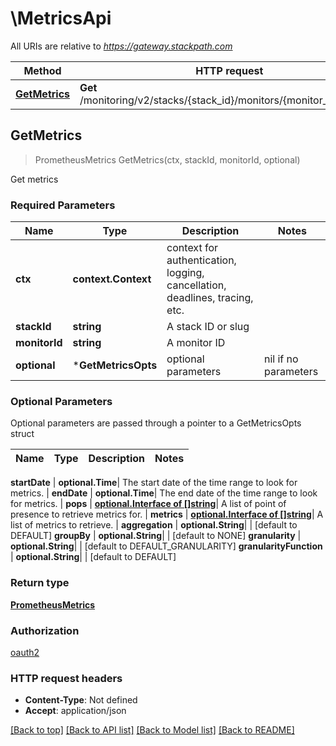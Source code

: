 # \MetricsApi

All URIs are relative to *https://gateway.stackpath.com*

Method | HTTP request | Description
------------- | ------------- | -------------
[**GetMetrics**](MetricsApi.md#GetMetrics) | **Get** /monitoring/v2/stacks/{stack_id}/monitors/{monitor_id}/metrics | Get metrics



## GetMetrics

> PrometheusMetrics GetMetrics(ctx, stackId, monitorId, optional)

Get metrics

### Required Parameters


Name | Type | Description  | Notes
------------- | ------------- | ------------- | -------------
**ctx** | **context.Context** | context for authentication, logging, cancellation, deadlines, tracing, etc.
**stackId** | **string**| A stack ID or slug | 
**monitorId** | **string**| A monitor ID | 
 **optional** | ***GetMetricsOpts** | optional parameters | nil if no parameters

### Optional Parameters

Optional parameters are passed through a pointer to a GetMetricsOpts struct


Name | Type | Description  | Notes
------------- | ------------- | ------------- | -------------


 **startDate** | **optional.Time**| The start date of the time range to look for metrics. | 
 **endDate** | **optional.Time**| The end date of the time range to look for metrics. | 
 **pops** | [**optional.Interface of []string**](string.md)| A list of point of presence to retrieve metrics for. | 
 **metrics** | [**optional.Interface of []string**](string.md)| A list of metrics to retrieve. | 
 **aggregation** | **optional.String**|  | [default to DEFAULT]
 **groupBy** | **optional.String**|  | [default to NONE]
 **granularity** | **optional.String**|  | [default to DEFAULT_GRANULARITY]
 **granularityFunction** | **optional.String**|  | [default to DEFAULT]

### Return type

[**PrometheusMetrics**](prometheusMetrics.md)

### Authorization

[oauth2](../README.md#oauth2)

### HTTP request headers

- **Content-Type**: Not defined
- **Accept**: application/json

[[Back to top]](#) [[Back to API list]](../README.md#documentation-for-api-endpoints)
[[Back to Model list]](../README.md#documentation-for-models)
[[Back to README]](../README.md)


